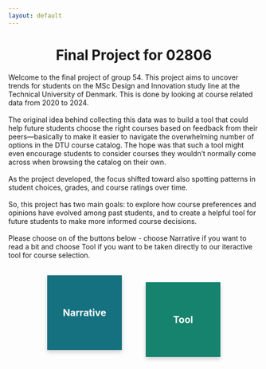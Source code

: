 ```yaml
---
layout: default
---
```

<div style="text-align: center;">
  <h1>Final Project for 02806</h1>
</div>

<div style="text-align: left;">
Welcome to the final project of group 54. This project aims to uncover trends for students on the MSc Design and Innovation study line at the Technical University of Denmark. This is done by looking at course related data from 2020 to 2024. 
<br>
<br>
The original idea behind collecting this data was to build a tool that could help future students choose the right courses based on feedback from their peers—basically to make it easier to navigate the overwhelming number of options in the DTU course catalog. The hope was that such a tool might even encourage students to consider courses they wouldn’t normally come across when browsing the catalog on their own.
<br>
<br>
As the project developed, the focus shifted toward also spotting patterns in student choices, grades, and course ratings over time. 
<br>
<br>
So, this project has two main goals: to explore how course preferences and opinions have evolved among past students, and to create a helpful tool for future students to make more informed course decisions. 
<br>
<br>
Please choose on of the buttons below - choose Narrative if you want to read a bit and choose Tool if you want to be taken directly to our iteractive tool for course selection.

</div>


<div style="display: flex; justify-content: center; gap: 3rem; margin-top: 2rem;">
  <a href="/narrative/" style="
    background-color: #15717F;
    color: white;
    width: 150px;
    height: 150px;
    display: flex;
    align-items: center;
    justify-content: center;
    text-decoration: none;
    font-weight: bold;
    font-size: 1.2rem;
    border-radius: 0px;
    box-shadow: 0 4px 8px rgba(0,0,0,0.2);
    transition: transform 0.2s ease;
  ">
    Narrative
  </a>

  <a href="/tool/" style="
    background-color: #15836D;
    color: white;
    width: 150px;
    height: 150px;
    display: flex;
    align-items: center;
    justify-content: center;
    text-decoration: none;
    font-weight: bold;
    font-size: 1.2rem;
    border-radius: 0px;
    box-shadow: 0 4px 8px rgba(0,0,0,0.2);
    transition: transform 0.2s ease;
  ">
    Tool
  </a>
</div>